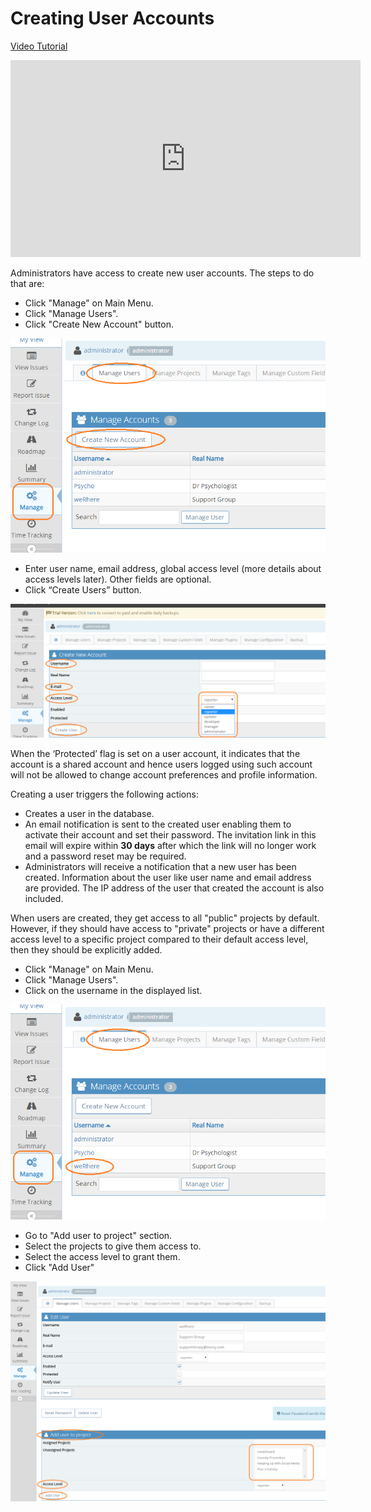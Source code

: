 # Creating User Accounts

[Video Tutorial](https://youtu.be/mjlNZ9jlBHY)

<iframe width="560" height="315" src="https://www.youtube.com/embed/mjlNZ9jlBHY?si=ZAVBVxaIA1oIelvd" title="YouTube video player" frameborder="0" allow="accelerometer; autoplay; clipboard-write; encrypted-media; gyroscope; picture-in-picture; web-share" referrerpolicy="strict-origin-when-cross-origin" allowfullscreen></iframe>

Administrators have access to create new user accounts. The steps to do that are:

- Click "Manage" on Main Menu.
- Click "Manage Users".
- Click "Create New Account" button.

![](./images/create_user_accounts_1.png)

- Enter user name, email address, global access level (more details about access levels later). Other fields are optional.
- Click “Create Users” button.

![](./images/create_user_accounts_2.png)

When the ‘Protected’ flag is set on a user account, it indicates that the account is a shared account and hence users logged using such account will not be allowed to change account preferences and profile information.

Creating a user triggers the following actions:

- Creates a user in the database.
- An email notification is sent to the created user enabling them to activate their account and set their password. The invitation link in this email will expire within **30 days** after which the link will no longer work and a password reset may be required.
- Administrators will receive a notification that a new user has been created. Information about the user like user name and email address are provided. The IP address of the user that created the account is also included.

When users are created, they get access to all "public" projects by default.  However, if they should have access to "private" projects or have a different access level to a specific project compared to their default access level, then they should be explicitly added.

- Click "Manage" on Main Menu.
- Click "Manage Users".
- Click on the username in the displayed list.

![](./images/create_user_accounts_3.png)

- Go to "Add user to project" section.
- Select the projects to give them access to.
- Select the access level to grant them.
- Click "Add User"

![](./images/create_user_accounts_4.png)